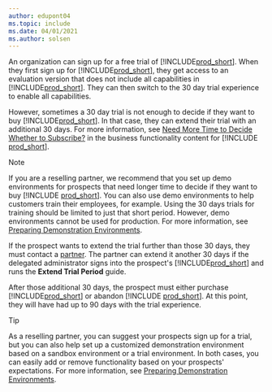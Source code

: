 ```yaml
---
author: edupont04
ms.topic: include
ms.date: 04/01/2021
ms.author: solsen
---
```

An organization can sign up for a free trial of [!INCLUDE[prod_short](prod_short.md)]. When they first sign up for [!INCLUDE[prod_short](prod_short.md)], they get access to an evaluation version that does not include all capabilities in [!INCLUDE[prod_short](prod_short.md)]. They can then switch to the 30 day trial experience to enable all capabilities.  

However, sometimes a 30 day trial is not enough to decide if they want to buy [!INCLUDE[prod_short](prod_short.md)]. In that case, they can extend their trial with an additional 30 days. For more information, see [Need More Time to Decide Whether to Subscribe?](/dynamics365/business-central/admin-extend-trial) in the business functionality content for [!INCLUDE [prod_short](prod_short.md)].  

> [!NOTE]
> If you are a reselling partner, we recommend that you set up demo environments for prospects that need longer time to decide if they want to buy [!INCLUDE [prod_short](prod_short.md)]. You can also use demo environments to help customers train their employees, for example. Using the 30 days trials for training should be limited to just that short period. However, demo environments cannot be used for production. For more information, see [Preparing Demonstration Environments](../../administration/demo-environment.md).

If the prospect wants to extend the trial further than those 30 days, they must contact a [partner](/dynamics365/business-central/across-faq#findpartner). The partner can extend it another 30 days if the delegated administrator signs into the prospect's [!INCLUDE[prod_short](prod_short.md)] and runs the **Extend Trial Period** guide.  

After those additional 30 days, the prospect must either purchase [!INCLUDE[prod_short](prod_short.md)] or abandon [!INCLUDE [prod_short](prod_short.md)]. At this point, they will have had up to 90 days with the trial experience.  

> [!TIP]
> As a reselling partner, you can suggest your prospects sign up for a trial, but you can also help set up a customized demonstration environment based on a sandbox environment or a trial environment. In both cases, you can easily add or remove functionality based on your prospects' expectations. For more information, see [Preparing Demonstration Environments](../../administration/demo-environment.md).  

